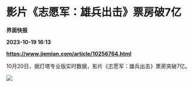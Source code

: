 # 影片《志愿军：雄兵出击》票房破7亿
**界面快报**

**2023-10-19 16:13**

**https://www.jiemian.com/article/10256764.html**

10月20日，据灯塔专业版实时数据，影片《志愿军：雄兵出击》票房突破7亿。

![](https://img1.jiemian.com/101/original/20231020/169773135250224100_a700xH.jpg)
